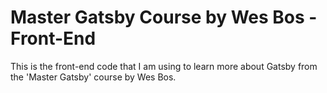 # Master Gatsby Course by Wes Bos - Front-End

This is the front-end code that I am using to learn more about Gatsby from the 'Master Gatsby' course by Wes Bos.
